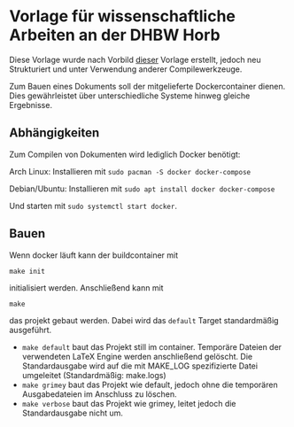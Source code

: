 # Vorlage für wissenschaftliche Arbeiten an der DHBW Horb
Diese Vorlage wurde nach Vorbild [dieser](https://github.com/dhbw-horb/latexVorlage) Vorlage erstellt, jedoch neu Strukturiert und unter Verwendung anderer Compilewerkzeuge.

Zum Bauen eines Dokuments soll der mitgelieferte Dockercontainer dienen. Dies gewährleistet über unterschiedliche Systeme hinweg gleiche Ergebnisse.

## Abhängigkeiten
Zum Compilen von Dokumenten wird lediglich Docker benötigt:

Arch Linux:
Installieren mit `sudo pacman -S docker docker-compose`

Debian/Ubuntu:
Installieren mit `sudo apt install docker docker-compose` 

Und starten mit `sudo systemctl start docker`.

## Bauen
Wenn docker läuft kann der buildcontainer mit

`make init`

initialisiert werden. Anschließend kann mit

`make`

das projekt gebaut werden. Dabei wird das `default` Target standardmäßig ausgeführt.


*  `make default` baut das Projekt still im container. 
Temporäre Dateien der verwendeten LaTeX Engine werden anschließend gelöscht.
Die Standardausgabe wird auf die mit MAKE_LOG spezifizierte Datei umgeleitet (Standardmäßig: make.logs)
*  `make grimey` baut das Projekt wie default, jedoch ohne die temporären Ausgabedateien im Anschluss zu löschen.
*  `make verbose` baut das Projekt wie grimey, leitet jedoch die Standardausgabe nicht um.
